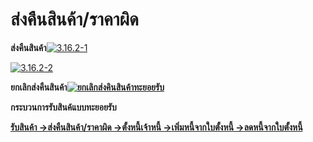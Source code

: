 # ส่งคืนสินค้า/ราคาผิด

**ส่งคืนสินค้า**[![3.16.2-1](http://www.smlaccount.com/manual/wp-content/uploads/2017/10/3.16.2-1.jpg)](http://www.smlaccount.com/manual/wp-content/uploads/2017/10/3.16.2-1.jpg)

[![3.16.2-2](http://www.smlaccount.com/manual/wp-content/uploads/2017/10/3.16.2-2.jpg)](http://www.smlaccount.com/manual/wp-content/uploads/2017/10/3.16.2-2.jpg)



**ยกเลิกส่งคืนสินค้า[![ยกเลิกส่งคินสินค้าทะยอยรับ](http://www.smlaccount.com/manual/wp-content/uploads/2017/10/ยกเลิกส่งคินสินค้าทะยอยรับ.jpg)](http://www.smlaccount.com/manual/wp-content/uploads/2017/10/ยกเลิกส่งคินสินค้าทะยอยรับ.jpg)**



**กระบวนการรับสินค้แบบทะยอยรับ**

[**รับสินค้า
->**](http://www.smlaccount.com/manual/?page_id=680)[**ส่งคืนสินค้า/ราคาผิด
->**](http://www.smlaccount.com/manual/?page_id=684)[**ตั้งหนี้เจ้าหนี้
->**](http://www.smlaccount.com/manual/?page_id=688)[**เพิ่มหนี้จากใบตั้งหนี้
->**](http://www.smlaccount.com/manual/?page_id=692)[**ลดหนี้จากใบตั้งหนี้**](http://www.smlaccount.com/manual/?page_id=696)

